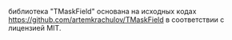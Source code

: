 библиотека "TMaskField" основана на исходных кодах https://github.com/artemkrachulov/TMaskField в соответствии с лицензией MIT.